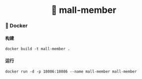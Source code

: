 <h1 align="center">🏪 mall-member</h1>

### 🐳 Docker

#### 构建

```
docker build -t mall-member .
```

#### 运行

```
docker run -d -p 18086:18086 --name mall-member mall-member
```
